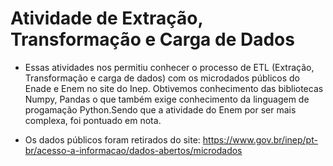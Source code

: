 # Atividade de Extração, Transformação e Carga de Dados

- Essas atividades nos permitiu conhecer o processo de ETL (Extração, Transformação e carga de dados) com os microdados públicos do Enade e Enem no site do Inep. Obtivemos conhecimento das bibliotecas Numpy, Pandas o que também exige conhecimento da linguagem de progamação Python.Sendo que a atividade do Enem por ser mais complexa, foi pontuado em nota.

- Os dados públicos foram retirados do site: https://www.gov.br/inep/pt-br/acesso-a-informacao/dados-abertos/microdados